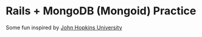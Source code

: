 # Rails + MongoDB (Mongoid) Practice

Some fun inspired by [John Hopkins University](https://engineering.jhu.edu/)
